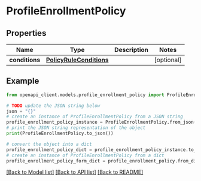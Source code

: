 # ProfileEnrollmentPolicy


## Properties

Name | Type | Description | Notes
------------ | ------------- | ------------- | -------------
**conditions** | [**PolicyRuleConditions**](PolicyRuleConditions.md) |  | [optional] 

## Example

```python
from openapi_client.models.profile_enrollment_policy import ProfileEnrollmentPolicy

# TODO update the JSON string below
json = "{}"
# create an instance of ProfileEnrollmentPolicy from a JSON string
profile_enrollment_policy_instance = ProfileEnrollmentPolicy.from_json(json)
# print the JSON string representation of the object
print(ProfileEnrollmentPolicy.to_json())

# convert the object into a dict
profile_enrollment_policy_dict = profile_enrollment_policy_instance.to_dict()
# create an instance of ProfileEnrollmentPolicy from a dict
profile_enrollment_policy_form_dict = profile_enrollment_policy.from_dict(profile_enrollment_policy_dict)
```
[[Back to Model list]](../README.md#documentation-for-models) [[Back to API list]](../README.md#documentation-for-api-endpoints) [[Back to README]](../README.md)


